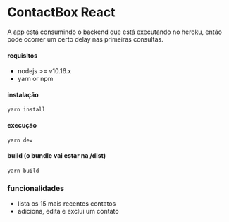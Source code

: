 # ContactBox React

A app está consumindo o backend que está executando no heroku, então pode ocorrer um certo delay nas primeiras consultas.

#### requisitos
- nodejs >= v10.16.x
- yarn or npm

#### instalação
`yarn install`

#### execução
`yarn dev`

#### build (o bundle vai estar na /dist)
`yarn build`


### funcionalidades
- lista os 15 mais recentes contatos
- adiciona, edita e exclui um contato
